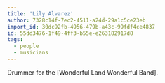 ```yaml
---
title: 'Lily Alvarez'
author: 7328c14f-7ec2-4511-a24d-29a1c5ce23eb
import_id: 30dc92fb-4956-479b-a43c-99fdf4ce4837
id: 55dd3476-1f49-4ff3-b55e-e263182917d8
tags:
  - people
  - musicians
---
```

Drummer for the [Wonderful Land Wonderful Band].